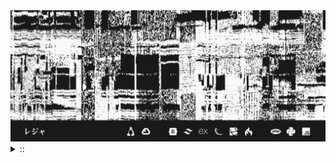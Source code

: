<img src="./banner.png">
<details><summary> :: </summary>
<!--START_SECTION:waka-->

```
From: 09 August 2024 - To: 07 January 2025

Total Time: 845 hrs 55 mins

Python                     252 hrs 17 mins ///////------------------   27.98 %
PHP                        168 hrs 36 mins /////--------------------   18.70 %
Text                       57 hrs 38 mins  //-----------------------   06.39 %
Other                      55 hrs 53 mins  //-----------------------   06.20 %
```

<!--END_SECTION:waka-->
</details>
